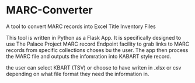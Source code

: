 # MARC-Converter
A tool to convert MARC records into Excel Title Inventory Files

This tool is written in Python as a Flask App. 
It is specifically designed to use The Palace Project MARC record Endpoint facility to grab links to MARC records from specific collections choses bu the user.  The app then process the MARC file and outputs the infomration into  KABART style record.

the user can select KBART (TSV) or choose to have writen in .xlsx or csv depending on what file format they need the information in.
